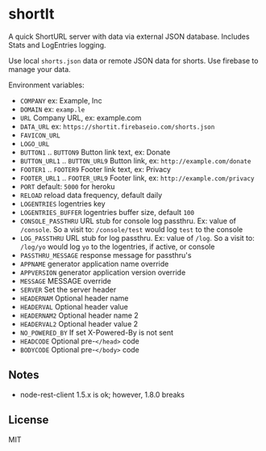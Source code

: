 # shortIt
A quick ShortURL server with data via external JSON database. Includes Stats and LogEntries logging.

Use local `shorts.json` data or remote JSON data for shorts. Use firebase to manage your data.

Environment variables:
- `COMPANY` ex: Example, Inc
- `DOMAIN` ex: `examp.le`
- `URL`    Company URL, ex: example.com
- `DATA_URL` ex: `https://shortit.firebaseio.com/shorts.json`
- `FAVICON_URL`
- `LOGO_URL`
- `BUTTON1` .. `BUTTON9` Button link text, ex: Donate
- `BUTTON_URL1` .. `BUTTON_URL9` Button link, ex: `http://example.com/donate`
- `FOOTER1` .. `FOOTER9` Footer link text, ex: Privacy
- `FOOTER_URL1` .. `FOOTER_URL9` Footer link, ex: `http://example.com/privacy`
- `PORT` default: `5000` for heroku
- `RELOAD` reload data frequency, default daily
- `LOGENTRIES` logentries key
- `LOGENTRIES_BUFFER` logentries buffer size, default `100`
- `CONSOLE_PASSTHRU` URL stub for console log passthru. Ex: value of `/console`. So a visit to: `/console/test` would log `test` to the console
- `LOG_PASSTHRU` URL stub for log passthru. Ex: value of `/log`. So a visit to: `/log/yo` would log `yo` to the logentries, if active, or console
- `PASSTHRU_MESSAGE` response message for passthru's
- `APPNAME` generator application name override
- `APPVERSION` generator application version override
- `MESSAGE` MESSAGE override
- `SERVER` Set the server header
- `HEADERNAM` Optional header name
- `HEADERVAL` Optional header value
- `HEADERNAM2` Optional header name 2
- `HEADERVAL2` Optional header value 2
- `NO_POWERED_BY` If set X-Powered-By is not sent
- `HEADCODE` Optional pre-`</head>` code
- `BODYCODE` Optional pre-`</body>` code

## Notes

- node-rest-client 1.5.x is ok; however, 1.8.0 breaks

## License
MIT
